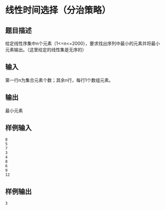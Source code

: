 # 线性时间选择（分治策略）
## 题目描述
给定线性序集中n个元素（1<=n<=2000），要求找出序列中最小的元素并将最小元素输出。（这里给定的线性集是无序的）
## 输入
第一行n为集合元素个数；其余n行，每行1个数组元素。
## 输出
最小元素
## 样例输入
```text
8
5
7
3
4
8
6
9
12
```
## 样例输出
```text
3
```